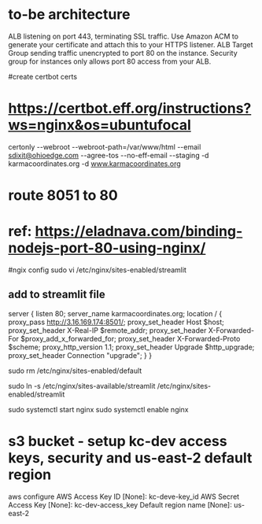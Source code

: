 # to-be architecture
ALB listening on port 443, terminating SSL traffic.
Use Amazon ACM to generate your certificate and attach this to your HTTPS listener.
ALB Target Group sending traffic unencrypted to port 80 on the instance.
Security group for instances only allows port 80 access from your ALB.


#create certbot certs
# https://certbot.eff.org/instructions?ws=nginx&os=ubuntufocal
certonly --webroot --webroot-path=/var/www/html --email sdixit@ohioedge.com --agree-tos --no-eff-email --staging -d karmacoordinates.org  -d www.karmacoordinates.org


# route 8051 to 80 
# ref: https://eladnava.com/binding-nodejs-port-80-using-nginx/
#ngix config
sudo vi /etc/nginx/sites-enabled/streamlit
## add to streamlit file
server {
    listen 80;
    server_name karmacoordinates.org;
    location / {
        proxy_pass http://3.16.169.174:8501/;
        proxy_set_header Host $host;
        proxy_set_header X-Real-IP $remote_addr;
        proxy_set_header X-Forwarded-For $proxy_add_x_forwarded_for;
        proxy_set_header X-Forwarded-Proto $scheme;
        proxy_http_version 1.1;
        proxy_set_header Upgrade $http_upgrade;
        proxy_set_header Connection "upgrade";
    }
}

sudo rm /etc/nginx/sites-enabled/default

sudo ln -s /etc/nginx/sites-available/streamlit /etc/nginx/sites-enabled/streamlit

sudo systemctl start nginx
sudo systemctl enable nginx


# s3 bucket - setup kc-dev access keys, security and us-east-2 default region
aws configure
AWS Access Key ID [None]: kc-deve-key_id
AWS Secret Access Key [None]: kc-dev-access_key
Default region name [None]: us-east-2
